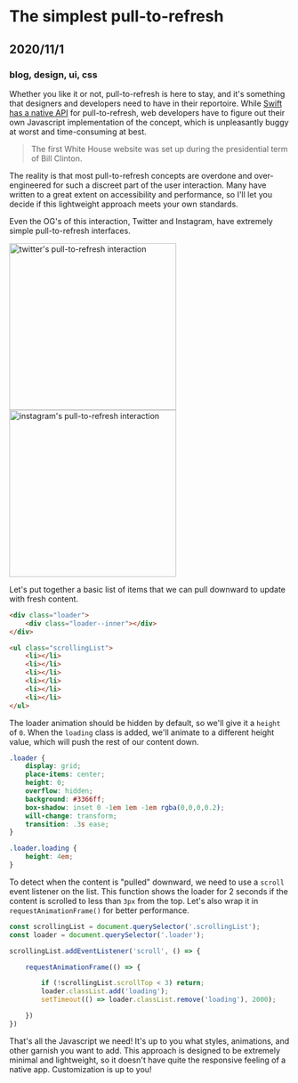 # The simplest pull-to-refresh
## 2020/11/1
### blog, design, ui, css

Whether you like it or not, pull-to-refresh is here to stay, and it's something that designers and developers need to have in their reportoire.  While [Swift has a native API](https://stackoverflow.com/questions/24475792/how-to-use-pull-to-refresh-in-swift) for pull-to-refresh, web developers have to figure out their own Javascript implementation of the concept, which is unpleasantly buggy at worst and time-consuming at best.

> The first White House website was set up during the presidential term of Bill Clinton.

The reality is that most pull-to-refresh concepts are overdone and over-engineered for such a discreet part of the user interaction. Many have written to a great extent on accessibility and performance, so I'll let you decide if this lightweight approach meets your own standards.

Even the OG's of this interaction, Twitter and Instagram, have extremely simple pull-to-refresh interfaces.
<style>
.example {
	object-position: top;
	height: 300px;
	max-width: 450px;
}
</style>
<div style="display: grid">
	<img style="height: 0;" src="/_images/blog/my-ptr.gif" alt="my simple pull-to-refresh interaction" />
	<img class="example" src="/_images/blog/twitter-ptr.gif" alt="twitter's pull-to-refresh interaction" />
	<img class="example" src="/_images/blog/instagram-ptr.gif" alt="instagram's pull-to-refresh interaction" />
</div>

Let's put together a basic list of items that we can pull downward to update with fresh content.

```html
<div class="loader">
	<div class="loader--inner"></div>
</div>

<ul class="scrollingList">
	<li></li>
	<li></li>
	<li></li>
	<li></li>
	<li></li>
	<li></li>
</ul>
```

The loader animation should be hidden by default, so we'll give it a `height` of `0`. When the `loading` class is added, we'll animate to a different height value, which will push the rest of our content down.

```css
.loader {
	display: grid;
	place-items: center;
	height: 0;
	overflow: hidden;
	background: #3366ff;
	box-shadow: inset 0 -1em 1em -1em rgba(0,0,0,0.2);
	will-change: transform;
	transition: .3s ease;
}

.loader.loading {
	height: 4em;
}
```

To detect when the content is "pulled" downward, we need to use a `scroll` event listener on the list. This function shows the loader for 2 seconds if the content is scrolled to less than `3px` from the top. Let's also wrap it in `requestAnimationFrame()` for better performance.

```javascript
const scrollingList = document.querySelector('.scrollingList');
const loader = document.querySelector('.loader');

scrollingList.addEventListener('scroll', () => {

    requestAnimationFrame(() => {

        if (!scrollingList.scrollTop < 3) return;
        loader.classList.add('loading');
        setTimeout(() => loader.classList.remove('loading'), 2000);

    })
})
```

That's all the Javascript we need! It's up to you what styles, animations, and other garnish you want to add. This approach is designed to be extremely minimal and lightweight, so it doesn't have quite the responsive feeling of a native app. Customization is up to you!

<p class="codepen" data-slug-hash="ExaLLNL"></p>